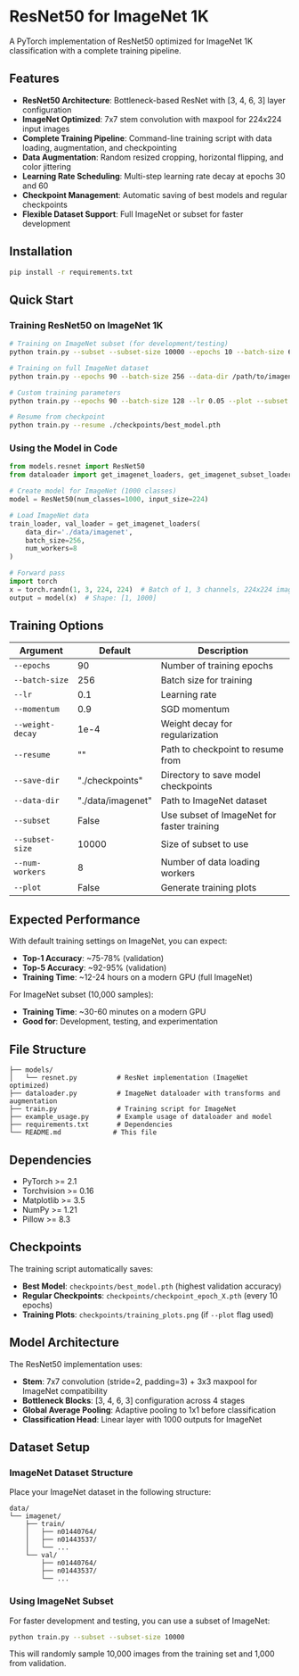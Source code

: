 # ResNet50 for ImageNet 1K

A PyTorch implementation of ResNet50 optimized for ImageNet 1K classification with a complete training pipeline.

## Features

- **ResNet50 Architecture**: Bottleneck-based ResNet with [3, 4, 6, 3] layer configuration
- **ImageNet Optimized**: 7x7 stem convolution with maxpool for 224x224 input images
- **Complete Training Pipeline**: Command-line training script with data loading, augmentation, and checkpointing
- **Data Augmentation**: Random resized cropping, horizontal flipping, and color jittering
- **Learning Rate Scheduling**: Multi-step learning rate decay at epochs 30 and 60
- **Checkpoint Management**: Automatic saving of best models and regular checkpoints
- **Flexible Dataset Support**: Full ImageNet or subset for faster development

## Installation

```bash
pip install -r requirements.txt
```

## Quick Start

### Training ResNet50 on ImageNet 1K

```bash
# Training on ImageNet subset (for development/testing)
python train.py --subset --subset-size 10000 --epochs 10 --batch-size 64

# Training on full ImageNet dataset
python train.py --epochs 90 --batch-size 256 --data-dir /path/to/imagenet

# Custom training parameters
python train.py --epochs 90 --batch-size 128 --lr 0.05 --plot --subset

# Resume from checkpoint
python train.py --resume ./checkpoints/best_model.pth
```

### Using the Model in Code

```python
from models.resnet import ResNet50
from dataloader import get_imagenet_loaders, get_imagenet_subset_loaders

# Create model for ImageNet (1000 classes)
model = ResNet50(num_classes=1000, input_size=224)

# Load ImageNet data
train_loader, val_loader = get_imagenet_loaders(
    data_dir='./data/imagenet',
    batch_size=256,
    num_workers=8
)

# Forward pass
import torch
x = torch.randn(1, 3, 224, 224)  # Batch of 1, 3 channels, 224x224 images
output = model(x)  # Shape: [1, 1000]
```

## Training Options

| Argument | Default | Description |
|----------|---------|-------------|
| `--epochs` | 90 | Number of training epochs |
| `--batch-size` | 256 | Batch size for training |
| `--lr` | 0.1 | Learning rate |
| `--momentum` | 0.9 | SGD momentum |
| `--weight-decay` | 1e-4 | Weight decay for regularization |
| `--resume` | "" | Path to checkpoint to resume from |
| `--save-dir` | "./checkpoints" | Directory to save model checkpoints |
| `--data-dir` | "./data/imagenet" | Path to ImageNet dataset |
| `--subset` | False | Use subset of ImageNet for faster training |
| `--subset-size` | 10000 | Size of subset to use |
| `--num-workers` | 8 | Number of data loading workers |
| `--plot` | False | Generate training plots |

## Expected Performance

With default training settings on ImageNet, you can expect:
- **Top-1 Accuracy**: ~75-78% (validation)
- **Top-5 Accuracy**: ~92-95% (validation)
- **Training Time**: ~12-24 hours on a modern GPU (full ImageNet)

For ImageNet subset (10,000 samples):
- **Training Time**: ~30-60 minutes on a modern GPU
- **Good for**: Development, testing, and experimentation

## File Structure

```
├── models/
│   └── resnet.py          # ResNet implementation (ImageNet optimized)
├── dataloader.py          # ImageNet dataloader with transforms and augmentation
├── train.py               # Training script for ImageNet
├── example_usage.py       # Example usage of dataloader and model
├── requirements.txt       # Dependencies
└── README.md             # This file
```

## Dependencies

- PyTorch >= 2.1
- Torchvision >= 0.16
- Matplotlib >= 3.5
- NumPy >= 1.21
- Pillow >= 8.3

## Checkpoints

The training script automatically saves:
- **Best Model**: `checkpoints/best_model.pth` (highest validation accuracy)
- **Regular Checkpoints**: `checkpoints/checkpoint_epoch_X.pth` (every 10 epochs)
- **Training Plots**: `checkpoints/training_plots.png` (if `--plot` flag used)

## Model Architecture

The ResNet50 implementation uses:
- **Stem**: 7x7 convolution (stride=2, padding=3) + 3x3 maxpool for ImageNet compatibility
- **Bottleneck Blocks**: [3, 4, 6, 3] configuration across 4 stages
- **Global Average Pooling**: Adaptive pooling to 1x1 before classification
- **Classification Head**: Linear layer with 1000 outputs for ImageNet

## Dataset Setup

### ImageNet Dataset Structure

Place your ImageNet dataset in the following structure:
```
data/
└── imagenet/
    ├── train/
    │   ├── n01440764/
    │   ├── n01443537/
    │   └── ...
    └── val/
        ├── n01440764/
        ├── n01443537/
        └── ...
```

### Using ImageNet Subset

For faster development and testing, you can use a subset of ImageNet:
```bash
python train.py --subset --subset-size 10000
```

This will randomly sample 10,000 images from the training set and 1,000 from validation.



